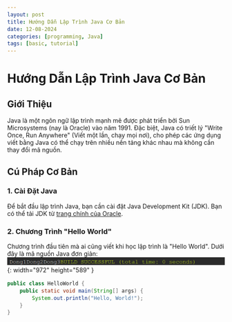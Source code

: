 ```yaml
---
layout: post
title: Hướng Dẫn Lập Trình Java Cơ Bản
date: 12-08-2024
categories: [programming, Java]
tags: [basic, tutorial]
---
```


# Hướng Dẫn Lập Trình Java Cơ Bản

## Giới Thiệu

Java là một ngôn ngữ lập trình mạnh mẽ được phát triển bởi Sun Microsystems (nay là Oracle) vào năm 1991. Đặc biệt, Java có triết lý "Write Once, Run Anywhere" (Viết một lần, chạy mọi nơi), cho phép các ứng dụng viết bằng Java có thể chạy trên nhiều nền tảng khác nhau mà không cần thay đổi mã nguồn.

## Cú Pháp Cơ Bản

### 1. Cài Đặt Java

Để bắt đầu lập trình Java, bạn cần cài đặt Java Development Kit (JDK). Bạn có thể tải JDK từ [trang chính của Oracle](https://www.oracle.com/java/technologies/javase-jdk11-downloads.html).

### 2. Chương Trình "Hello World"

Chương trình đầu tiên mà ai cũng viết khi học lập trình là "Hello World". Dưới đây là mã nguồn Java đơn giản:
![Desktop View](/post/20241208/image.png){: width="972" height="589" }

```java
public class HelloWorld {
    public static void main(String[] args) {
        System.out.println("Hello, World!");
    }
}

